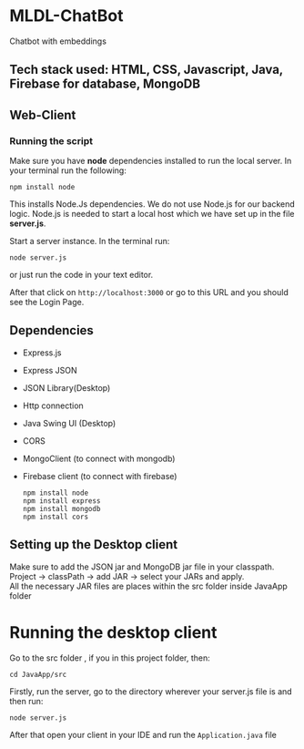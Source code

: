 # MLDL-ChatBot
Chatbot with embeddings

## Tech stack used: HTML, CSS, Javascript, Java,  Firebase for database, MongoDB  

## Web-Client
### Running the script  

Make sure you have **node** dependencies installed to run the local server. In  your terminal run the following:  

```
npm install node
```

This installs Node.Js dependencies. We do not use Node.js for our backend logic. Node.js is needed to start a local host which we have set up in the file **server.js**.  

Start a server instance. In the terminal run:

```
node server.js
```
or just run the code in your text editor.  

After that click on `http://localhost:3000` or go to this URL and you should see the Login Page.  

## Dependencies

- Express.js
- Express JSON
- JSON Library(Desktop)
- Http connection
- Java Swing UI (Desktop)
- CORS
- MongoClient (to connect with mongodb)
- Firebase client (to connect with firebase)

  ```
  npm install node
  npm install express
  npm install mongodb
  npm install cors
  
  ```

## Setting up the Desktop client

Make sure to add the JSON jar and MongoDB jar file in your classpath. Project -> classPath -> add JAR -> select your JARs and apply.  
All the necessary JAR files are places within the src folder inside JavaApp folder


# Running the desktop client 
Go to the src folder , if you in this project folder, then:
```
cd JavaApp/src
```
Firstly, run the server, go to the directory wherever your server.js file is and then run:  
```
node server.js
```

After that open your client in your IDE and run the `Application.java` file




